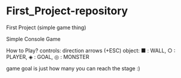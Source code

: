 # First_Project-repository
First Project (simple game thing)

Simple Console Game

How to Play?
controls: direction arrows (+ESC)
object: ■ : WALL, ○ : PLAYER, ◈ : GOAL, ◎ : MONSTER

game goal is just how many you can reach the stage :)
